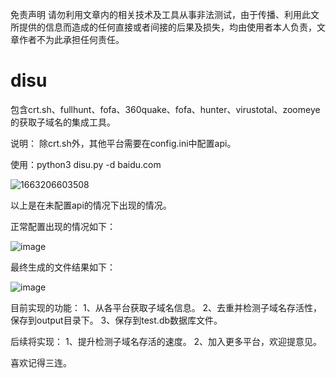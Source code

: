 免责声明
请勿利用文章内的相关技术及工具从事非法测试，由于传播、利用此文所提供的信息而造成的任何直接或者间接的后果及损失，均由使用者本人负责，文章作者不为此承担任何责任。

# disu
包含crt.sh、fullhunt、fofa、360quake、fofa、hunter、virustotal、zoomeye的获取子域名的集成工具。

说明：
除crt.sh外，其他平台需要在config.ini中配置api。

使用：python3 disu.py -d baidu.com

![1663206603508](https://user-images.githubusercontent.com/34560797/190294393-a1cd12ca-9877-4c09-bb42-dfe0fd8e73bd.png)

以上是在未配置api的情况下出现的情况。

正常配置出现的情况如下：

![image](https://user-images.githubusercontent.com/34560797/190296639-b58b4223-f315-46c6-ad07-b6c77ff74fe1.png)


最终生成的文件结果如下：

![image](https://user-images.githubusercontent.com/34560797/190296926-b6e62f2c-77ec-454e-950d-6c5a82a04a67.png)


目前实现的功能：
1、从各平台获取子域名信息。
2、去重并检测子域名存活性，保存到output目录下。
3、保存到test.db数据库文件。

后续将实现：
1、提升检测子域名存活的速度。
2、加入更多平台，欢迎提意见。

喜欢记得三连。




